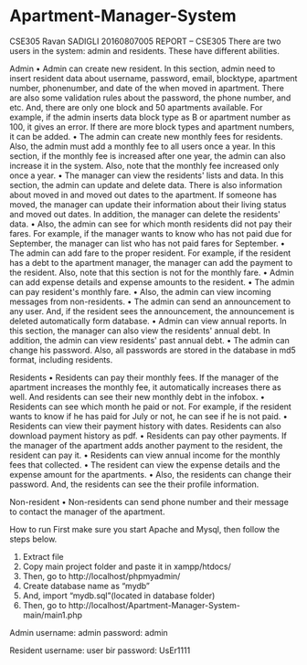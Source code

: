 # Apartment-Manager-System
CSE305 Ravan SADIGLI 20160807005
REPORT – CSE305 
There are two users in the system: admin and residents. These have different abilities.

Admin
•	Admin can create new resident. In this section, admin need to insert resident data about username, password, email, blocktype, apartment number, phonenumber, and date of the when moved in apartment. There are also some validation rules about the password, the phone number, and etc. And, there are only one block and 50 apartments available. For example, if the admin inserts data block type as B or apartment number as 100, it gives an error. If there are more block types and apartment numbers, it can be added.
•	The admin can create new monthly fees for residents. Also, the admin must add a monthly fee to all users once a year. In this section, if the monthly fee is increased after one year, the admin can also increase it in the system. Also, note that the monthly fee increased only once a year.
•	The manager can view the residents' lists and data. In this section, the admin can update and delete data. There is also information about moved in and moved out dates to the apartment. If someone has moved, the manager can update their information about their living status and moved out dates. In addition, the manager can delete the residents' data.
•	Also, the admin can see for which month residents did not pay their fares. For example, if the manager wants to know who has not paid due for September, the manager can list who has not paid fares for September.
•	The admin can add fare to the proper resident. For example, if the resident has a debt to the apartment manager, the manager can add the payment to the resident. Also, note that this section is not for the monthly fare.
•	Admin can add expense details and expense amounts to the resident.
•	The admin can pay resident's monthly fare.
•	Also, the admin can view incoming messages from non-residents.
•	The admin can send an announcement to any user. And, if the resident sees the announcement, the announcement is deleted automatically form database.
•	Admin can view annual reports. In this section, the manager can also view the residents' annual debt. In addition, the admin can view residents' past annual debt.
•	The admin can change his password. Also, all passwords are stored in the database in md5 format, including residents.

Residents
•	Residents can pay their monthly fees. If the manager of the apartment increases the monthly fee, it automatically increases there as well. And residents can see their new monthly debt in the infobox.
•	Residents can see which month he paid or not. For example, if the resident wants to know if he has paid for July or not, he can see if he is not paid.
•	Residents can view their payment history with dates. Residents can also download payment history as pdf.
•	Residents can pay other payments. If the manager of the apartment adds another payment to the resident, the resident can pay it.
•	Residents can view annual income for the monthly fees that collected.
•	The resident can view the expense details and the expense amount for the apartments.
•	Also, the residents can change their password. And, the residents can see the their profile information.

Non-resident
•	Non-residents can send phone number and their message to contact the manager of the apartment.

How to run
First make sure you start Apache and Mysql, then follow the steps below.
1.	Extract file
2.	Copy main project folder and paste it in xampp/htdocs/
3.	Then, go to  http://localhost/phpmyadmin/
4.	Create database name as “mydb”
5.	And, import “mydb.sql”(located in database folder)
6.	Then, go to http://localhost/Apartment-Manager-System-main/main1.php

Admin
username: admin
password: admin

Resident
username: user bir
password: UsEr1111
